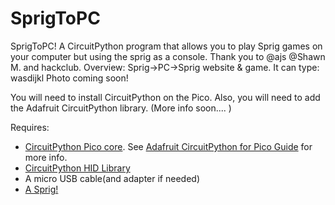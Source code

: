 # SprigToPC
SprigToPC! A CircuitPython program that allows you to play Sprig games on your computer but using the sprig as a console. Thank you to  @ajs   @Shawn M.  and hackclub. Overview: Sprig->PC->Sprig website &amp; game. It can type: wasdijkl Photo coming soon! 

You will need to install CircuitPython on the Pico.
Also, you will need to add the Adafruit CircuitPython library.
(More info soon.... )

Requires:
- [CircuitPython Pico core](https://circuitpython.org/board/raspberry_pi_pico/). See [Adafruit CircuitPython for Pico Guide](https://learn.adafruit.com/getting-started-with-raspberry-pi-pico-circuitpython/circuitpython) for more info.
- [CircuitPython HID Library](https://learn.adafruit.com/circuitpython-essentials/circuitpython-hid-keyboard-and-mouse)
- A micro USB cable(and adapter if needed)
- [A Sprig!](https://sprig.hackclub.com)


